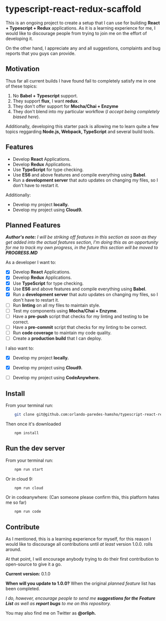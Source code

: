 # typescript-react-redux-scaffold
This is an ongoing project to create a setup that I can use for building **React + Typescript + Redux** applications. 
As it is a learning experience for me, I would like to discourage people from trying to join me on the effort of developing it.

On the other hand, I appreciate any and all suggestions, complaints and bug reports that you guys can provide.

## Motivation
Thus far all current builds I have found fail to completely satisfy me in one of these topics:

1. No **Babel + Typescript** support.
2. They support **flux**, I want **redux**.
3. They don't offer support for **Mocha/Chai + Enzyme**
4. They don't blend into my particular workflow (*I accept being completely biased here*).

Additionally, developing this starter pack is allowing me to learn quite a few topics reggarding **Node.js, Webpack, TypeScript** and
several build tools.

## Features

* Develop **React** Applications.
* Develop **Redux** Applications.
* Use **TypeScript** for type checking.
* Use **ES6** and above features and compile everything using **Babel**.
* Run a **development server** that auto updates on changing my files, so I don't have to restart it.

Additionally:

* Develop my project **locally.**
* Develop my project using **Cloud9.**

## Planned Features
***Author's note:*** *I will be striking off features in this section as soon as they get added into the actual features section,
I'm doing this as an opportunity for me to track my own progress, in the future this section will be moved to **PROGRESS.MD***

As a developer I want to:

- [x] Develop **React** Applications.
- [x] Develop **Redux** Applications.
- [x] Use **TypeScript** for type checking.
- [x] Use **ES6** and above features and compile everything using **Babel**.
- [x] Run a **development server** that auto updates on changing my files, so I don't have to restart it.
- [ ] Run **linting** on all my files to maintain style.
- [ ] Test my components using **Mocha/Chai + Enzyme**.
- [ ] Have a **pre-push** script that checks for my linting and testing to be correct.
- [ ] Have a **pre-commit** script that checks for my linting to be correct.
- [ ] Run **code coverage** to maintain my code quality.
- [ ] Create a **production build** that I can deploy.

I also want to:

- [x] Develop my project **locally.**
- [x] Develop my project using **Cloud9.**
- [ ] Develop my project using **CodeAnywhere.**


## Install ##

From your terminal run:

```bash
    git clone git@github.com:orlando-paredes-hamsho/typescript-react-redux-scaffold.git
```

Then once it's downloaded

```bash
    npm install
```

## Run the dev server ##

From your terminal run:

```bash
    npm run start 
```

Or in cloud 9:

```bash
    npm run cloud
```

Or in codeanywhere: (Can someone please confirm this, this platform hates me so far)

```bash
    npm run code
```

## Contribute
As I mentioned, this is a learning experience for myself, for this reason I would like to discourage all contributions until *at least*
version 1.0.0. rolls around. 

At that point, I will encourage anybody trying to do their first contribution to open-source to give it a go.

**Current version:** 0.1.0

**When will you update to 1.0.0?** When the original *planned feature* list has been completed.

*I do, however, encourage people to send me **suggestions for the Feature List** as well as **report bugs** to me on this repository.*

You may also find me on Twitter as **@orliph.**
